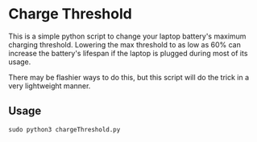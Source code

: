 # Charge Threshold
This is a simple python script to change your laptop battery's maximum charging threshold. Lowering the max threshold to as low as 60% can increase the battery's lifespan if the laptop is plugged during most of its usage.

There may be flashier ways to do this, but this script will do the trick in a very lightweight manner.

## Usage

`sudo python3 chargeThreshold.py`
